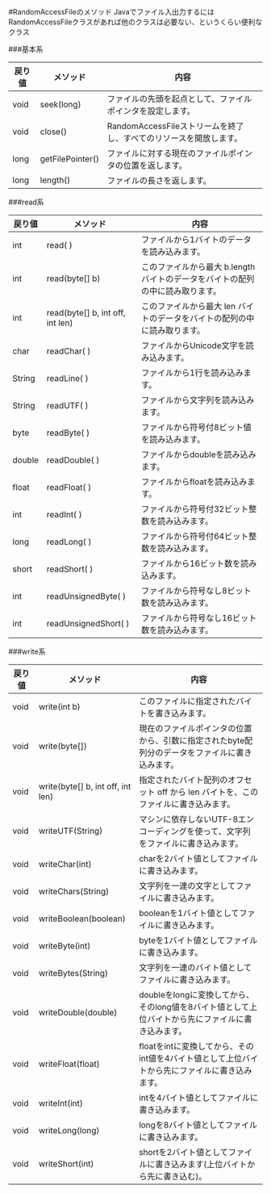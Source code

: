 #RandomAccessFileのメソッド
Javaでファイル入出力するにはRandomAccessFileクラスがあれば他のクラスは必要ない、というくらい便利なクラス

###基本系

|戻り値|メソッド|内容|
|---|---|---|
|void | seek(long) | ファイルの先頭を起点として、ファイルポインタを設定します。
|void | close() | RandomAccessFileストリームを終了し、すべてのリソースを開放します。
|long | getFilePointer() | ファイルに対する現在のファイルポインタの位置を返します。
|long | length() | ファイルの長さを返します。

###read系

|戻り値|メソッド|内容|
|---|---|---|
|int | read( ) | ファイルから1バイトのデータを読み込みます。
|int | read(byte[] b) | このファイルから最大 b.length バイトのデータをバイトの配列の中に読み取ります。
|int | read(byte[] b, int off, int len) | このファイルから最大 len バイトのデータをバイトの配列の中に読み取ります。
|char | readChar( ) | ファイルからUnicode文字を読み込みます。
|String | readLine( ) | ファイルから1行を読み込みます。
|String | readUTF( ) | ファイルから文字列を読み込みます。
|byte | readByte( ) | ファイルから符号付8ビット値を読み込みます。
|double | readDouble( ) | ファイルからdoubleを読み込みます。
|float | readFloat( ) | ファイルからfloatを読み込みます。
|int | readInt( ) | ファイルから符号付32ビット整数を読み込みます。
|long | readLong( ) | ファイルから符号付64ビット整数を読み込みます。
|short | readShort( ) | ファイルから16ビット数を読み込みます。
|int | readUnsignedByte( ) | ファイルから符号なし8ビット数を読み込みます。
|int | readUnsignedShort( ) | ファイルから符号なし16ビット数を読み込みます。

###write系

|戻り値|メソッド|内容|
|---|---|---|
|void | write(int b) | このファイルに指定されたバイトを書き込みます。
|void | write(byte[]) | 現在のファイルポインタの位置から、引数に指定されたbyte配列分のデータをファイルに書き込みます。
|void | write(byte[] b, int off, int len) | 指定されたバイト配列のオフセット off から len バイトを、このファイルに書き込みます。
|void | writeUTF(String) | マシンに依存しないUTF-8エンコーディングを使って、文字列をファイルに書き込みます。
|void | writeChar(int) | charを2バイト値としてファイルに書き込みます。
|void | writeChars(String) | 文字列を一連の文字としてファイルに書き込みます。
|void | writeBoolean(boolean) | booleanを1バイト値としてファイルに書き込みます。
|void | writeByte(int) | byteを1バイト値としてファイルに書き込みます。
|void | writeBytes(String) | 文字列を一連のバイト値としてファイルに書き込みます。
|void | writeDouble(double) | doubleをlongに変換してから、そのlong値を8バイト値として上位バイトから先にファイルに書き込みます。
|void | writeFloat(float)  | floatをintに変換してから、そのint値を4バイト値として上位バイトから先にファイルに書き込みます。
|void | writeInt(int) | intを4バイト値としてファイルに書き込みます。
|void | writeLong(long) | longを8バイト値としてファイルに書き込みます。
|void | writeShort(int) | shortを2バイト値としてファイルに書き込みます(上位バイトから先に書き込む)。